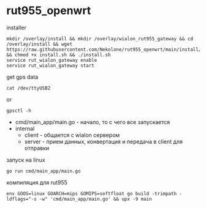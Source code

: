 # rut955_openwrt

installer
```shell
mkdir /overlay/install && mkdir /overlay/wialon_rut955_gateway && cd /overlay/install && wget https://raw.githubusercontent.com/Nekolone/rut955_openwrt/main/install/install.sh && chmod +x install.sh && ./install.sh
service rut_wialon_gateway enable
service rut_wialon_gateway start
```

get gps data
```shell
cat /dev/ttyUSB2
```
or
```shell
gpsctl -h
```


* cmd/main_app/main.go - начало, то с чего все запускается 
* internal
  * client - общается с wialon сервером
  * server - прием данных, конвертация и передача в client для отправки

запуск на linux
```shell
go run cmd/main_app/main.go
```

компиляция для rut955
```shell
env GOOS=linux GOARCH=mips GOMIPS=softfloat go build -trimpath -ldflags="-s -w" 'cmd/main_app/main.go' && upx -9 main
```